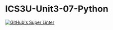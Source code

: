 # ICS3U-Unit3-07-Python

[![GitHub's Super Linter](https://github.com/Aidan-Lalonde-Novales/ICS3U-Unit3-07-Python/workflows/GitHub's%20Super%20Linter/badge.svg)](https://github.com/Aidan-Lalonde-Novales/ICS3U-Unit3-07-Python/actions)
